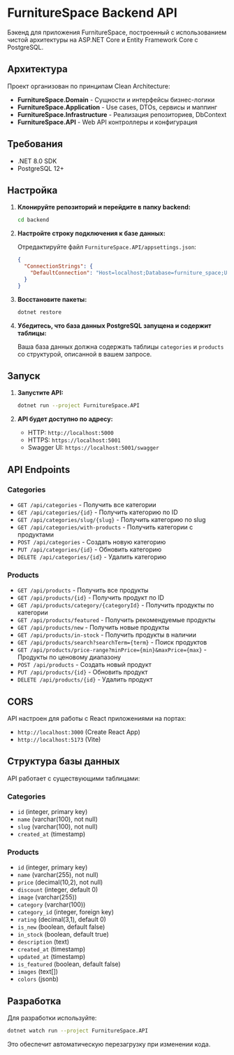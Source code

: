 # FurnitureSpace Backend API

Бэкенд для приложения FurnitureSpace, построенный с использованием чистой архитектуры на ASP.NET Core и Entity Framework Core с PostgreSQL.

## Архитектура

Проект организован по принципам Clean Architecture:

- **FurnitureSpace.Domain** - Сущности и интерфейсы бизнес-логики
- **FurnitureSpace.Application** - Use cases, DTOs, сервисы и маппинг
- **FurnitureSpace.Infrastructure** - Реализация репозиториев, DbContext
- **FurnitureSpace.API** - Web API контроллеры и конфигурация

## Требования

- .NET 8.0 SDK
- PostgreSQL 12+

## Настройка

1. **Клонируйте репозиторий и перейдите в папку backend:**
   ```bash
   cd backend
   ```

2. **Настройте строку подключения к базе данных:**
   
   Отредактируйте файл `FurnitureSpace.API/appsettings.json`:
   ```json
   {
     "ConnectionStrings": {
       "DefaultConnection": "Host=localhost;Database=furniture_space;Username=your_username;Password=your_password"
     }
   }
   ```

3. **Восстановите пакеты:**
   ```bash
   dotnet restore
   ```

4. **Убедитесь, что база данных PostgreSQL запущена и содержит таблицы:**
   
   Ваша база данных должна содержать таблицы `categories` и `products` со структурой, описанной в вашем запросе.

## Запуск

1. **Запустите API:**
   ```bash
   dotnet run --project FurnitureSpace.API
   ```

2. **API будет доступно по адресу:**
   - HTTP: `http://localhost:5000`
   - HTTPS: `https://localhost:5001`
   - Swagger UI: `https://localhost:5001/swagger`

## API Endpoints

### Categories
- `GET /api/categories` - Получить все категории
- `GET /api/categories/{id}` - Получить категорию по ID
- `GET /api/categories/slug/{slug}` - Получить категорию по slug
- `GET /api/categories/with-products` - Получить категории с продуктами
- `POST /api/categories` - Создать новую категорию
- `PUT /api/categories/{id}` - Обновить категорию
- `DELETE /api/categories/{id}` - Удалить категорию

### Products
- `GET /api/products` - Получить все продукты
- `GET /api/products/{id}` - Получить продукт по ID
- `GET /api/products/category/{categoryId}` - Получить продукты по категории
- `GET /api/products/featured` - Получить рекомендуемые продукты
- `GET /api/products/new` - Получить новые продукты
- `GET /api/products/in-stock` - Получить продукты в наличии
- `GET /api/products/search?searchTerm={term}` - Поиск продуктов
- `GET /api/products/price-range?minPrice={min}&maxPrice={max}` - Продукты по ценовому диапазону
- `POST /api/products` - Создать новый продукт
- `PUT /api/products/{id}` - Обновить продукт
- `DELETE /api/products/{id}` - Удалить продукт

## CORS

API настроен для работы с React приложениями на портах:
- `http://localhost:3000` (Create React App)
- `http://localhost:5173` (Vite)

## Структура базы данных

API работает с существующими таблицами:

### Categories
- `id` (integer, primary key)
- `name` (varchar(100), not null)
- `slug` (varchar(100), not null)
- `created_at` (timestamp)

### Products
- `id` (integer, primary key)
- `name` (varchar(255), not null)
- `price` (decimal(10,2), not null)
- `discount` (integer, default 0)
- `image` (varchar(255))
- `category` (varchar(100))
- `category_id` (integer, foreign key)
- `rating` (decimal(3,1), default 0)
- `is_new` (boolean, default false)
- `in_stock` (boolean, default true)
- `description` (text)
- `created_at` (timestamp)
- `updated_at` (timestamp)
- `is_featured` (boolean, default false)
- `images` (text[])
- `colors` (jsonb)

## Разработка

Для разработки используйте:

```bash
dotnet watch run --project FurnitureSpace.API
```

Это обеспечит автоматическую перезагрузку при изменении кода. 